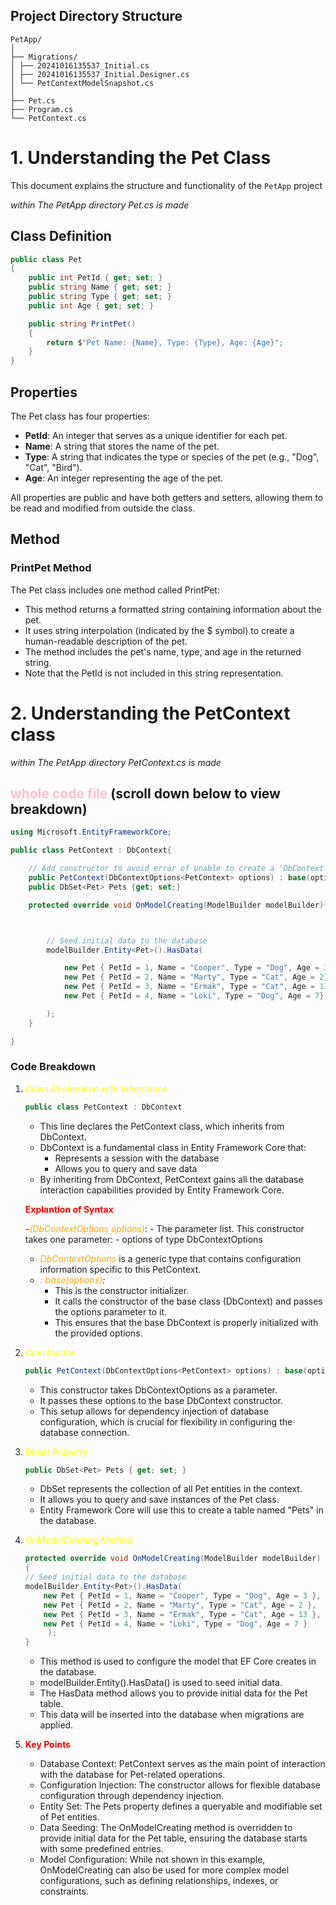 
## Project Directory Structure 
```text 
PetApp/
│
├── Migrations/
│ ├── 20241016135537_Initial.cs
│ ├── 20241016135537_Initial.Designer.cs
│ └── PetContextModelSnapshot.cs
│
├── Pet.cs
├── Program.cs
└── PetContext.cs
```
# 1. Understanding the Pet Class
This document explains the structure and functionality of the `PetApp` project

*within The PetApp directory Pet.cs is made*

## Class Definition

```csharp
public class Pet
{
    public int PetId { get; set; }
    public string Name { get; set; }
    public string Type { get; set; }
    public int Age { get; set; }

    public string PrintPet()
    {
        return $"Pet Name: {Name}, Type: {Type}, Age: {Age}";
    }
}
```
## Properties

The Pet class has four properties:

- **PetId**: An integer that serves as a unique identifier for each pet.
- **Name**: A string that stores the name of the pet.
- **Type**: A string that indicates the type or species of the pet (e.g., "Dog", "Cat", "Bird").
- **Age**: An integer representing the age of the pet.

All properties are public and have both getters and setters, allowing them to be read and modified from outside the class.

## Method

### PrintPet Method

The Pet class includes one method called PrintPet:

- This method returns a formatted string containing information about the pet.
- It uses string interpolation (indicated by the $ symbol) to create a human-readable description of the pet.
- The method includes the pet's name, type, and age in the returned string.
- Note that the PetId is not included in this string representation.

# 2. Understanding the PetContext class 

*within The PetApp directory PetContext.cs is made*


## <span style="color:pink">whole code file </span>(scroll down below to view breakdown)

```csharp
using Microsoft.EntityFrameworkCore; 

public class PetContext : DbContext{

    // Add constructor to avoid error of Unable to create a 'DbContext' of type ''
    public PetContext(DbContextOptions<PetContext> options) : base(options){}
    public DbSet<Pet> Pets {get; set;}

    protected override void OnModelCreating(ModelBuilder modelBuilder){



        // Seed initial data to the database
        modelBuilder.Entity<Pet>().HasData(

            new Pet { PetId = 1, Name = "Cooper", Type = "Dog", Age = 3},
            new Pet { PetId = 2, Name = "Marty", Type = "Cat", Age = 2},
            new Pet { PetId = 3, Name = "Ermak", Type = "Cat", Age = 13},
            new Pet { PetId = 4, Name = "Loki", Type = "Dog", Age = 7}

        );
    }

}

```
### Code Breakdown

1.  *<span style="color:yellow">Class Declaration with Inheritance</span>*

    ```csharp
    public class PetContext : DbContext
    ```


    - This line declares the PetContext class, which inherits from DbContext.
    - DbContext is a fundamental class in Entity Framework Core that:
        - Represents a session with the database
        - Allows you to query and save data
    - By inheriting from DbContext, PetContext gains all the database interaction capabilities provided by Entity Framework Core.

    <span style="color:red">**Explantion of Syntax**</span>

    -*<span style="color:orange">(DbContextOptions<PetContext> options)</span>*:
        - The parameter list. This constructor takes one parameter:
            - options of type DbContextOptions<PetContext>
    - *<span style="color:orange">DbContextOptions<PetContext></span>* is a generic type that contains configuration information specific to this PetContext.
    - *<span style="color:orange">: base(options)</span>:*
        - This is the constructor initializer.
        - It calls the constructor of the base class (DbContext) and passes the options parameter to it.
        - This ensures that the base DbContext is properly initialized with the provided options.

 2. *<span style="color:yellow">Constructor</span>*
    ```csharp
    public PetContext(DbContextOptions<PetContext> options) : base(options) { }
    ```
    - This constructor takes DbContextOptions<PetContext> as a parameter.
    - It passes these options to the base DbContext constructor.
    - This setup allows for dependency injection of database configuration, which is crucial for flexibility in configuring the database connection.

 3. *<span style="color:yellow">Dbset Property</span>*
    ```csharp 
    public DbSet<Pet> Pets { get; set; }
    ```

    - DbSet<Pet> represents the collection of all Pet entities in the context.
    - It allows you to query and save instances of the Pet class.
    - Entity Framework Core will use this to create a table named "Pets" in the database.

4. *<span style="color:yellow">OnModelCreating Method</span>*
    ```csharp
    protected override void OnModelCreating(ModelBuilder modelBuilder)
    {
    // Seed initial data to the database
    modelBuilder.Entity<Pet>().HasData(
        new Pet { PetId = 1, Name = "Cooper", Type = "Dog", Age = 3 },
        new Pet { PetId = 2, Name = "Marty", Type = "Cat", Age = 2 },
        new Pet { PetId = 3, Name = "Ermak", Type = "Cat", Age = 13 },
        new Pet { PetId = 4, Name = "Loki", Type = "Dog", Age = 7 }
         );
    }
    ```
    - This method is used to configure the model that EF Core creates in the database.
    - modelBuilder.Entity<Pet>().HasData() is used to seed initial data.
    - The HasData method allows you to provide initial data for the Pet table.
    - This data will be inserted into the database when migrations are applied.

5. **<span style="color:red">Key Points</span>**
    - Database Context: PetContext serves as the main point of interaction with the database for Pet-related operations.
    - Configuration Injection: The constructor allows for flexible database configuration through dependency injection.
    - Entity Set: The Pets property defines a queryable and modifiable set of Pet entities.
    - Data Seeding: The OnModelCreating method is overridden to provide initial data for the Pet table, ensuring the database starts with some predefined entries.
    - Model Configuration: While not shown in this example, OnModelCreating can also be used for more complex model configurations, such as defining relationships, indexes, or constraints.